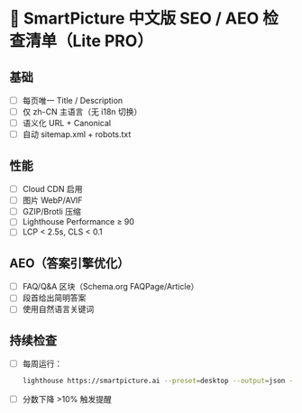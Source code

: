 # 🌟 SmartPicture 中文版 SEO / AEO 检查清单（Lite PRO）

## 基础
- [ ] 每页唯一 Title / Description
- [ ] 仅 zh-CN 主语言（无 i18n 切换）
- [ ] 语义化 URL + Canonical
- [ ] 自动 sitemap.xml + robots.txt

## 性能
- [ ] Cloud CDN 启用
- [ ] 图片 WebP/AVIF
- [ ] GZIP/Brotli 压缩
- [ ] Lighthouse Performance ≥ 90
- [ ] LCP < 2.5s, CLS < 0.1

## AEO（答案引擎优化）
- [ ] FAQ/Q&A 区块（Schema.org FAQPage/Article）
- [ ] 段首给出简明答案
- [ ] 使用自然语言关键词

## 持续检查
- [ ] 每周运行：
  ```bash
  lighthouse https://smartpicture.ai --preset=desktop --output=json --output-path=./seo-lite-report.json
  ```
- [ ] 分数下降 >10% 触发提醒
